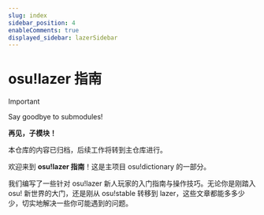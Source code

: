```yaml
---
slug: index
sidebar_position: 4
enableComments: true
displayed_sidebar: lazerSidebar
---
```


# osu!lazer 指南

> [!IMPORTANT]
> Say goodbye to submodules!
> 
> **再见，子模块！**
> 
> 本仓库的内容已归档，后续工作将转到主仓库进行。

欢迎来到 **osu!lazer 指南**！这是主项目 osu!dictionary 的一部分。

我们编写了一些针对 osu!lazer 新人玩家的入门指南与操作技巧。无论你是刚踏入 osu! 新世界的大门，还是刚从 osu!stable 转移到 lazer，这些文章都能多多少少，切实地解决一些你可能遇到的问题。
